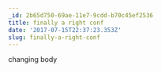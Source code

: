 ```yaml
---
_id: 2b65d750-69ae-11e7-9cdd-b70c45ef2536
title: finally a right conf
date: '2017-07-15T22:37:23.353Z'
slug: finally-a-right-conf
---
```

changing body
